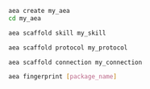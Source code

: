 ``` bash
aea create my_aea
cd my_aea
```
``` bash
aea scaffold skill my_skill
```
``` bash
aea scaffold protocol my_protocol
```
``` bash
aea scaffold connection my_connection
```
``` bash
aea fingerprint [package_name]
```
